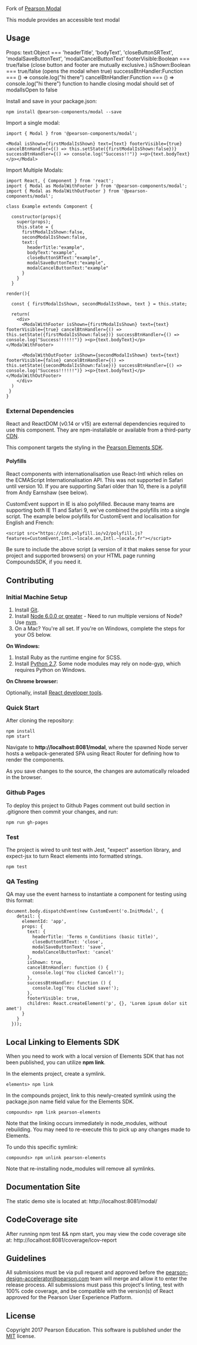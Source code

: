 Fork of [Pearson Modal](https://github.com/Pearson-Higher-Ed/modal)

This module provides an accessible text modal

## Usage

Props:
  text:Object === 'headerTitle', 'bodyText', 'closeButtonSRText', 'modalSaveButtonText', 'modalCancelButtonText'
  footerVisible:Boolean === true/false (close button and footer are mutually exclusive.)
  isShown:Boolean === true/false (opens the modal when true)
  successBtnHandler:Function === () => console.log("hi there")
  cancelBtnHandler:Function === () => console.log("hi there") function to handle closing modal should set of modalIsOpen to false


Install and save in your package.json:

    npm install @pearson-components/modal --save

Import a single modal:

    import { Modal } from '@pearson-components/modal';

    <Modal isShown={firstModalIsShown} text={text} footerVisible={true} cancelBtnHandler={() => this.setState({firstModalIsShown:false})} successBtnHandler={() => console.log("Success!!")} ><p>{text.bodyText}</p></Modal>


Import Multiple Modals:

    import React, { Component } from 'react';
    import { Modal as ModalWithFooter } from '@pearson-components/modal';
    import { Modal as ModalWithOutFooter } from '@pearson-components/modal';

    class Example extends Component {

      constructor(props){
        super(props);
        this.state = {
          firstModalIsShown:false,
          secondModalIsShown:false,
          text:{
            headerTitle:"example",
            bodyText:"example",
            closeButtonSRText:"example",
            modalSaveButtonText:"example",
            modalCancelButtonText:"example"
          }
        }
      }

    render(){

      const { firstModalIsShown, secondModalIsShown, text } = this.state;

      return(
        <div>
          <ModalWithFooter isShown={firstModalIsShown} text={text} footerVisible={true} cancelBtnHandler={() => this.setState({firstModalIsShown:false})} successBtnHandler={() => console.log("Success!!!!!!")} ><p>{text.bodyText}</p></ModalWithFooter>

          <ModalWithOutFooter isShown={secondModalIsShown} text={text} footerVisible={false} cancelBtnHandler={() => this.setState({secondModalIsShown:false})} successBtnHandler={() => console.log("Success!!!!!!")} ><p>{text.bodyText}</p></ModalWithOutFooter>
        </div>
      )
     }
    }

### External Dependencies

React and ReactDOM (v0.14 or v15) are external dependencies required to use this component. They are npm-installable or
available from a third-party [CDN](https://cdnjs.com/libraries/react/).

This component targets the styling in the [Pearson Elements SDK](https://www.npmjs.com/package/pearson-elements).

#### Polyfills

React components with internationalisation use React-Intl which relies on the ECMAScript Internationalisation API. This was not supported in Safari until version 10. If you are supporting Safari older than 10, there is a polyfill from Andy Earnshaw (see below).

CustomEvent support in IE is also polyfilled. Because many teams are supporting both IE 11 and Safari 9, we've combined the polyfills into a single script. The example below polyfills for CustomEvent and localisation for English and French:

```
<script src="https://cdn.polyfill.io/v2/polyfill.js?features=CustomEvent,Intl.~locale.en,Intl.~locale.fr"></script>
```

Be sure to include the above script (a version of it that makes sense for your project and supported browsers) on your HTML page running CompoundsSDK, if you need it.

## Contributing

### Initial Machine Setup

1. Install [Git](https://git-scm.com/downloads).
2. Install [Node 6.0.0 or greater](https://nodejs.org) - Need to run multiple versions of Node? Use [nvm](https://github.com/creationix/nvm).
3. On a Mac? You're all set. If you're on Windows, complete the steps for your OS below.

**On Windows:**

1. Install Ruby as the runtime engine for SCSS.
2. Install [Python 2.7](https://www.python.org/downloads/). Some node modules may rely on node-gyp, which requires Python on Windows.

**On Chrome browser:**

Optionally, install [React developer tools](https://chrome.google.com/webstore/detail/react-developer-tools/fmkadmapgofadopljbjfkapdkoienihi?hl=en).

### Quick Start

After cloning the repository:

    npm install
    npm start

Navigate to **http://localhost:8081/modal**, where the spawned Node server hosts a webpack-generated SPA using
React Router for defining how to render the components.

As you save changes to the source, the changes are automatically reloaded in the browser.

### Github Pages

To deploy this project to Github Pages comment out build section in .gitignore then commit your changes, and run:

    npm run gh-pages


### Test

The project is wired to unit test with Jest, "expect" assertion library, and expect-jsx to turn React
elements into formatted strings.

    npm test

### QA Testing

QA may use the event harness to instantiate a component for testing using this format:
```
document.body.dispatchEvent(new CustomEvent('o.InitModal', {
    detail: {
      elementId: 'app',
      props: {
        text: {
          headerTitle: 'Terms n Conditions (basic title)',
          closeButtonSRText: 'close',
          modalSaveButtonText: 'save',
          modalCancelButtonText: 'cancel'
        },
        isShown: true,
        cancelBtnHandler: function () {
          console.log('You clicked Cancel!');
        },
        successBtnHandler: function () {
          console.log('You clicked save!');
        },
        footerVisible: true,
        children: React.createElement('p', {}, 'Lorem ipsum dolor sit amet')
      }
    }
  }));
```
## Local Linking to Elements SDK

When you need to work with a local version of Elements SDK that has not been published, you can utilize **npm link**.

In the elements project, create a symlink.

    elements> npm link

In the compounds project, link to this newly-created symlink using the package.json name field value for the Elements SDK.

    compounds> npm link pearson-elements

Note that the linking occurs immediately in node_modules, without rebuilding. You may need to re-execute this to pick up
any changes made to Elements.

To undo this specific symlink:

    compounds> npm unlink pearson-elements

Note that re-installing node_modules will remove all symlinks.

## Documentation Site

The static demo site is located at:
http://localhost:8081/modal/

## CodeCoverage site

After running npm test && npm start, you may view the code coverage site at:
http://localhost:8081/coverage/lcov-report


## Guidelines

All submissions must be via pull request and approved before the pearson-design-accelerator@pearson.com team will merge
and allow it to enter the release process. All submissions must pass this project's linting, test with 100% code coverage,
and be compatible with the version(s) of React approved for the Pearson User Experience Platform.

## License

Copyright 2017 Pearson Education. This software is published under the [MIT](LICENSE) license.
